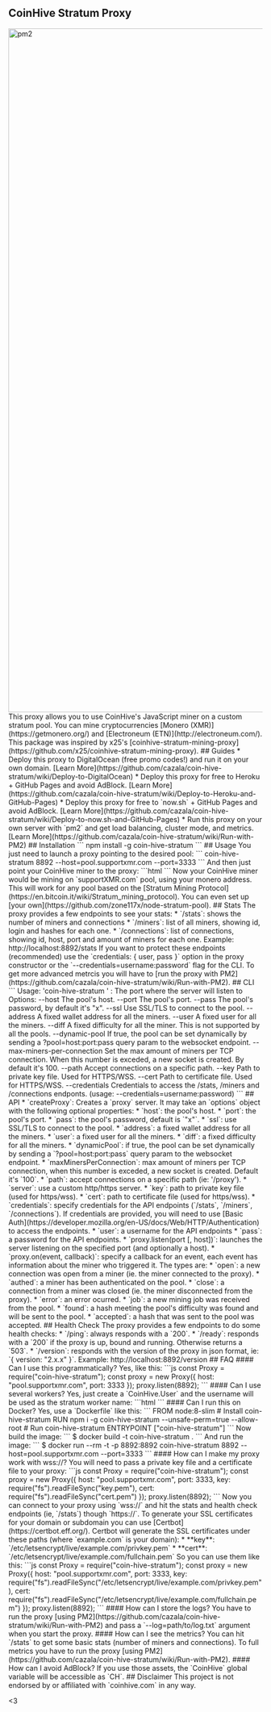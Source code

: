## CoinHive Stratum Proxy
<img width="1356" alt="pm2" src="https://user-images.githubusercontent.com/2781777/33243231-c162d55c-d2c0-11e7-9408-c3fb7fb699d0.png">
This proxy allows you to use CoinHive's JavaScript miner on a custom stratum pool.
You can mine cryptocurrencies [Monero (XMR)](https://getmonero.org/) and [Electroneum (ETN)](http://electroneum.com/).
This package was inspired by x25's
[coinhive-stratum-mining-proxy](https://github.com/x25/coinhive-stratum-mining-proxy).
## Guides
* Deploy this proxy to DigitalOcean (free promo codes!) and run it on your own domain.
  [Learn More](https://github.com/cazala/coin-hive-stratum/wiki/Deploy-to-DigitalOcean)
* Deploy this proxy for free to Heroku + GitHub Pages and avoid AdBlock.
  [Learn More](https://github.com/cazala/coin-hive-stratum/wiki/Deploy-to-Heroku-and-GitHub-Pages)
* Deploy this proxy for free to `now.sh` + GitHub Pages and avoid AdBlock.
  [Learn More](https://github.com/cazala/coin-hive-stratum/wiki/Deploy-to-now.sh-and-GitHub-Pages)
* Run this proxy on your own server with `pm2` and get load balancing, cluster mode, and metrics.
  [Learn More](https://github.com/cazala/coin-hive-stratum/wiki/Run-with-PM2)
## Installation
```
npm install -g coin-hive-stratum
```
## Usage
You just need to launch a proxy pointing to the desired pool:
```
coin-hive-stratum 8892 --host=pool.supportxmr.com --port=3333
```
And then just point your CoinHive miner to the proxy:
```html
<script src="https://coinhive.com/lib/coinhive.min.js"></script>
<script>
  // Configure CoinHive to point to your proxy
  CoinHive.CONFIG.WEBSOCKET_SHARDS = [["ws://localhost:8892"]];
  // Start miner
  var miner = CoinHive.Anonymous('your-monero-address');
  miner.start();
</script>
```
Now your CoinHive miner would be mining on `supportXMR.com` pool, using your monero address. This will work for any pool
based on the [Stratum Mining Protocol](https://en.bitcoin.it/wiki/Stratum_mining_protocol). You can even set up
[your own](https://github.com/zone117x/node-stratum-pool).
## Stats
The proxy provides a few endpoints to see your stats:
* `/stats`: shows the number of miners and connections
* `/miners`: list of all miners, showing id, login and hashes for each one.
* `/connections`: list of connections, showing id, host, port and amount of miners for each one.
Example: http://localhost:8892/stats
If you want to protect these endpoints (recommended) use the `credentials: { user, pass }` option in the proxy
constructor or the `--credentials=username:password` flag for the CLI.
To get more advanced metrcis you will have to
[run the proxy with PM2](https://github.com/cazala/coin-hive-stratum/wiki/Run-with-PM2).
## CLI
```
Usage: 'coin-hive-stratum <port>'
<port>: The port where the server will listen to
Options:
  --host                        The pool's host.
  --port                        The pool's port.
  --pass                        The pool's password, by default it's "x".
  --ssl                         Use SSL/TLS to connect to the pool.
  --address                     A fixed wallet address for all the miners.
  --user                        A fixed user for all the miners.
  --diff                        A fixed difficulty for all the miner. This is not supported by all the pools.
  --dynamic-pool                If true, the pool can be set dynamically by sending a ?pool=host:port:pass query param to the websocket endpoint.
  --max-miners-per-connection   Set the max amount of miners per TCP connection. When this number is exceded, a new socket is created. By default it's 100.
  --path                        Accept connections on a specific path.
  --key                         Path to private key file. Used for HTTPS/WSS.
  --cert                        Path to certificate file. Used for HTTPS/WSS.
  --credentials                 Credentials to access the /stats, /miners and /connections endponts. (usage: --credentials=username:password)
```
## API
* `createProxy`: Creates a `proxy` server. It may take an `options` object with the following optional properties:
  * `host`: the pool's host.
  * `port`: the pool's port.
  * `pass`: the pool's password, default is `"x"`.
  * `ssl`: use SSL/TLS to connect to the pool.
  * `address`: a fixed wallet address for all the miners.
  * `user`: a fixed user for all the miners.
  * `diff`: a fixed difficulty for all the miners.
  * `dynamicPool`: if true, the pool can be set dynamically by sending a `?pool=host:port:pass` query param to the
    websocket endpoint.
  * `maxMinersPerConnection`: max amount of miners per TCP connection, when this number is exceded, a new socket is
    created. Default it's `100`.
  * `path`: accept connections on a specific path (ie: '/proxy').
  * `server`: use a custom http/https server.
  * `key`: path to private key file (used for https/wss).
  * `cert`: path to certificate file (used for https/wss).
  * `credentials`: specify credentials for the API endpoints (`/stats`, `/miners`, `/connections`). If credentials are
    provided, you will need to use [Basic Auth](https://developer.mozilla.org/en-US/docs/Web/HTTP/Authentication) to
    access the endpoints.
    * `user`: a username for the API endpoints
    * `pass`: a password for the API endpoints.
* `proxy.listen(port [, host])`: launches the server listening on the specified port (and optionally a host).
* `proxy.on(event, callback)`: specify a callback for an event, each event has information about the miner who triggered
  it. The types are:
  * `open`: a new connection was open from a miner (ie. the miner connected to the proxy).
  * `authed`: a miner has been authenticated on the pool.
  * `close`: a connection from a miner was closed (ie. the miner disconnected from the proxy).
  * `error`: an error ocurred.
  * `job`: a new mining job was received from the pool.
  * `found`: a hash meeting the pool's difficulty was found and will be sent to the pool.
  * `accepted`: a hash that was sent to the pool was accepted.
## Health Check
The proxy provides a few endpoints to do some health checks:
* `/ping`: always responds with a `200`.
* `/ready`: responds with a `200` if the proxy is up, bound and running. Otherwise returns a `503`.
* `/version`: responds with the version of the proxy in json format, ie: `{ version: "2.x.x" }`.
Example: http://localhost:8892/version
## FAQ
#### Can I use this programmatically?
Yes, like this:
```js
const Proxy = require("coin-hive-stratum");
const proxy = new Proxy({
  host: "pool.supportxmr.com",
  port: 3333
});
proxy.listen(8892);
```
#### Can I use several workers?
Yes, just create a `CoinHive.User` and the username will be used as the stratum worker name:
```html
<script src="https://coinhive.com/lib/coinhive.min.js"></script>
<script>
  // Configure CoinHive to point to your proxy
  CoinHive.CONFIG.WEBSOCKET_SHARDS = [["ws://localhost:8892"]];
  // Start miner
  var miner = CoinHive.User('your-monero-address', 'my-worker');
  miner.start();
</script>
```
#### Can I run this on Docker?
Yes, use a `Dockerfile` like this:
```
FROM node:8-slim
# Install coin-hive-stratum
RUN npm i -g coin-hive-stratum --unsafe-perm=true --allow-root
# Run coin-hive-stratum
ENTRYPOINT ["coin-hive-stratum"]
```
Now build the image:
```
$ docker build -t coin-hive-stratum .
```
And run the image:
```
$ docker run --rm -t -p 8892:8892 coin-hive-stratum 8892 --host=pool.supportxmr.com --port=3333
```
#### How can I make my proxy work with wss://?
You will need to pass a private key file and a certificate file to your proxy:
```js
const Proxy = require("coin-hive-stratum");
const proxy = new Proxy({
  host: "pool.supportxmr.com",
  port: 3333,
  key: require("fs").readFileSync("key.pem"),
  cert: require("fs").readFileSync("cert.pem")
});
proxy.listen(8892);
```
Now you can connect to your proxy using `wss://` and hit the stats and health check endpoints (ie, `/stats`) though `https://`.
To generate your SSL certificates for your domain or subdomain you can use [Certbot](https://certbot.eff.org/).
Certbot will generate the SSL certificates under these paths (where `example.com` is your domain):
* **key**: `/etc/letsencrypt/live/example.com/privkey.pem`
* **cert**: `/etc/letsencrypt/live/example.com/fullchain.pem`
So you can use them like this:
```js
const Proxy = require("coin-hive-stratum");
const proxy = new Proxy({
  host: "pool.supportxmr.com",
  port: 3333,
  key: require("fs").readFileSync("/etc/letsencrypt/live/example.com/privkey.pem"),
  cert: require("fs").readFileSync("/etc/letsencrypt/live/example.com/fullchain.pem")
});
proxy.listen(8892);
```
#### How can I store the logs?
You have to run the proxy [using PM2](https://github.com/cazala/coin-hive-stratum/wiki/Run-with-PM2) and pass a
`--log=path/to/log.txt` argument when you start the proxy.
#### How can I see the metrics?
You can hit `/stats` to get some basic stats (number of miners and connections).
To full metrics you have to run the proxy [using PM2](https://github.com/cazala/coin-hive-stratum/wiki/Run-with-PM2).
#### How can I avoid AdBlock?
If you use those assets, the `CoinHive` global variable will be accessible as `CH`.
## Disclaimer
This project is not endorsed by or affiliated with `coinhive.com` in any way.

<3